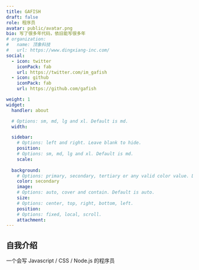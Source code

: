 ```yaml
---
title: GAFISH
draft: false
role: 程序员
avatar: public/avatar.png
bio: 写了很多年代码，依旧能写很多年
# organization:
#   name: 顶象科技
#   url: https://www.dingxiang-inc.com/
social:
  - icon: twitter
    iconPack: fab
    url: https://twitter.com/im_gafish
  - icon: github
    iconPack: fab
    url: https://github.com/gafish

weight: 1
widget:
  handler: about

  # Options: sm, md, lg and xl. Default is md.
  width:

  sidebar:
    # Options: left and right. Leave blank to hide.
    position:
    # Options: sm, md, lg and xl. Default is md.
    scale:
  
  background:
    # Options: primary, secondary, tertiary or any valid color value. Default is primary.
    color: secondary
    image:
    # Options: auto, cover and contain. Default is auto.
    size:
    # Options: center, top, right, bottom, left.
    position:
    # Options: fixed, local, scroll.
    attachment: 
---
```


## 自我介绍

一个会写 Javascript / CSS / Node.js 的程序员